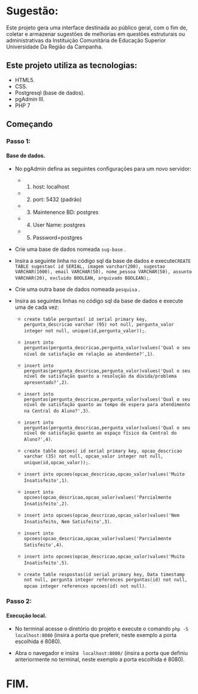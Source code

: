 # Sugestão:

Este projeto gera uma interface destinada ao público geral, com o fim de, coletar e armazenar sugestões de melhorias em questões estruturais ou administrativas da Instituição Comunitária de Educação Superior Universidade Da Região da Campanha.

## Este projeto utiliza as tecnologias:

* HTML5.
* CSS.
* Postgresql (base de dados).
* pgAdmin III.
* PHP 7


## Começando

### Passo 1:

#### Base de dados.

* No pgAdmin defina as seguintes configurações para um novo servidor: 

    * 1. host: localhost 
    * 2. port: 5432 (padrão)
    * 3. Maintenence BD: postgres
    * 4. User Name: postgres 
    * 5. Password=postgres

* Crie uma base de dados nomeada ``` sug-base ``` .

* Insira a seguinte linha no código sql da base de dados e execute``` CREATE TABLE sugestao( id SERIAL, imagem varchar(200), sugestao VARCHAR(1000), email VARCHAR(50), nome_pessoa VARCHAR(50), assunto VARCHAR(20), excluido BOOLEAN, arquivado BOOLEAN); ```.

* Crie uma outra base de dados nomeada ``` pesquisa ``` .

* Insira as seguintes linhas no código sql da base de dados e execute uma de cada vez:
    
    * ``` create table perguntas( id serial primary key, pergunta_descricao varchar (95) not null, pergunta_valor integer not null, unique(id,pergunta_valor)); ```.

    * ``` insert into perguntas(pergunta_descricao,pergunta_valor)values('Qual o seu nível de satisfação em relação ao atendente?',1) ```.

    * ``` insert into perguntas(pergunta_descricao,pergunta_valor)values('Qual o seu nível de satisfação quanto a resolução da dúvida/problema apresentado?',2) ```.

    * ``` insert into perguntas(pergunta_descricao,pergunta_valor)values('Qual o seu nível de satisfação quanto ao tempo de espera para atendimento na Central do Aluno?',3) ```.

    * ``` insert into perguntas(pergunta_descricao,pergunta_valor)values('Qual o seu nível de satisfação quanto ao espaço físico da Central do Aluno?',4) ```.

    * ``` create table opcoes( id serial primary key, opcao_descricao varchar (35) not null, opcao_valor integer not null, unique(id,opcao_valor)); ```.

    * ``` insert into opcoes(opcao_descricao,opcao_valor)values('Muito Insatisfeito',1) ```.

    * ``` insert into opcoes(opcao_descricao,opcao_valor)values('Parcialmente Insatisfeito',2) ```.

    * ``` insert into opcoes(opcao_descricao,opcao_valor)values('Nem Insatisfeito, Nem Satisfeito',3) ```.

    * ``` insert into opcoes(opcao_descricao,opcao_valor)values('Parcialmente Satisfeito',4) ```.

    * ``` insert into opcoes(opcao_descricao,opcao_valor)values('Muito Insatisfeito',5) ```.

    * ``` create table respostas(id serial primary key, Data timestamp not null, pergunta integer references perguntas(id) not null, opcao integer references opcoes(id) not null) ```.

### Passo 2:

#### Execução local.

* No terminal acesse o diretório do projeto e execute o comando ``` php -S localhost:8080 ``` (insira a porta que preferir, neste exemplo a porta escolhida é 8080).

* Abra o navegador e insira ``` localhost:8080/``` (insira a porta que definiu anteriormente no terminal, neste exemplo a porta escolhida é 8080).

# FIM.

